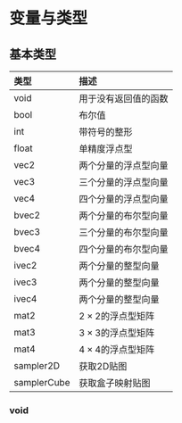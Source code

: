 
# 变量与类型

## 基本类型

|类型|描述|
|:--|:--|
|void   | 用于没有返回值的函数 |
|bool   | 布尔值 |
|int    | 带符号的整形 |
|float  | 单精度浮点型 |
|vec2   | 两个分量的浮点型向量 |
|vec3   | 三个分量的浮点型向量 |
|vec4   | 四个分量的浮点型向量 |
|bvec2 | 两个分量的布尔型向量 |
|bvec3 | 三个分量的布尔型向量 |
|bvec4 | 四个分量的布尔型向量 |
|ivec2 | 两个分量的整型向量 |
|ivec3 | 两个分量的整型向量 |
|ivec4 | 两个分量的整型向量 |
|mat2 | $2\times 2$的浮点型矩阵 |
|mat3 | $3\times 3$的浮点型矩阵 |
|mat4 | $4\times 4$的浮点型矩阵 |
|sampler2D | 获取2D贴图 |
|samplerCube | 获取盒子映射贴图 |

### void